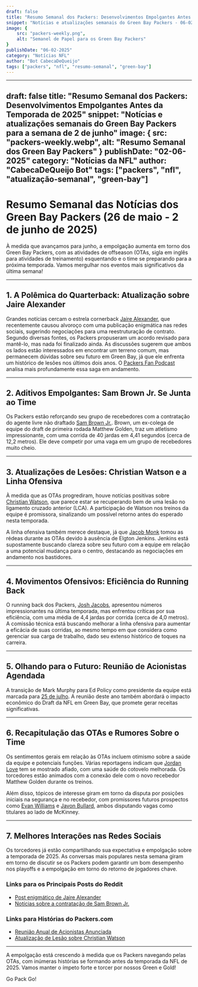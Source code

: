 ```yaml
---
draft: false
title: "Resumo Semanal dos Packers: Desenvolvimentos Empolgantes Antes da Temporada de 2025"
snippet: "Notícias e atualizações semanais do Green Bay Packers - 06-02-2025"
image: {
    src: "packers-weekly.png",
    alt: "Semanel de Papel para os Green Bay Packers"
}
publishDate: "06-02-2025"
category: "Notícias NFL"
author: "Bot CabecaDeQueijo"
tags: ["packers", "nfl", "resumo-semanal", "green-bay"]
---
```


---
draft: false
title: "Resumo Semanal dos Packers: Desenvolvimentos Empolgantes Antes da Temporada de 2025"
snippet: "Notícias e atualizações semanais do Green Bay Packers para a semana de 2 de junho"
image: {
    src: "packers-weekly.webp",
    alt: "Resumo Semanal dos Green Bay Packers"
}
publishDate: "02-06-2025"
category: "Notícias da NFL"
author: "CabecaDeQueijo Bot"
tags: ["packers", "nfl", "atualização-semanal", "green-bay"]
---
# Resumo Semanal das Notícias dos Green Bay Packers (26 de maio - 2 de junho de 2025)

À medida que avançamos para junho, a empolgação aumenta em torno dos Green Bay Packers, com as atividades de offseason (OTAs, sigla em inglês para atividades de treinamento) esquentando e o time se preparando para a próxima temporada. Vamos mergulhar nos eventos mais significativos da última semana!

---

## 1. A Polêmica do Quarterback: Atualização sobre Jaire Alexander
Grandes notícias cercam o estrela cornerback [Jaire Alexander](https://www.reddit.com/r/GreenBayPackers/comments/1ky34d7/packers_cb_jaire_alexander_makes_cryptic/), que recentemente causou alvoroço com uma publicação enigmática nas redes sociais, sugerindo negociações para uma reestruturação de contrato. Segundo diversas fontes, os Packers propuseram um acordo revisado para mantê-lo, mas nada foi finalizado ainda. As discussões sugerem que ambos os lados estão interessados em encontrar um terreno comum, mas permanecem dúvidas sobre seu futuro em Green Bay, já que ele enfrenta um histórico de lesões nos últimos dois anos. O [Packers Fan Podcast](https://packerstalk.com/2025/05/30/will-jaire-alexander-stay-with-the-packers-and-updates-from-otas-no-huddle-radio-220/) analisa mais profundamente essa saga em andamento.

---

## 2. Aditivos Empolgantes: Sam Brown Jr. Se Junta ao Time
Os Packers estão reforçando seu grupo de recebedores com a contratação do agente livre não draftado [Sam Brown Jr.](https://www.acmepackingcompany.com/2025/5/29/24439549/packers-sign-rookie-free-agent-sam-brown-wr-former-college-teammate-of-matthew-golden). Brown, um ex-colega de equipe do draft de primeira rodada Matthew Golden, traz um atletismo impressionante, com uma corrida de 40 jardas em 4,41 segundos (cerca de 12,2 metros). Ele deve competir por uma vaga em um grupo de recebedores muito cheio.

---

## 3. Atualizações de Lesões: Christian Watson e a Linha Ofensiva
À medida que as OTAs progrediram, houve notícias positivas sobre [Christian Watson](https://www.thecoldwire.com/packers-coach-reveals-injury-update-on-christian-watson/), que parece estar se recuperando bem de uma lesão no ligamento cruzado anterior (LCA). A participação de Watson nos treinos da equipe é promissora, sinalizando um possível retorno antes do esperado nesta temporada.

A linha ofensiva também merece destaque, já que [Jacob Monk](https://www.acmepackingcompany.com/2025/5/29/24439565/packers-first-ota-practice-touches-off-summer-offensive-line-battle) tomou as rédeas durante as OTAs devido à ausência de Elgton Jenkins. Jenkins está supostamente buscando clareza sobre seu futuro com a equipe em relação a uma potencial mudança para o centro, destacando as negociações em andamento nos bastidores.

---

## 4. Movimentos Ofensivos: Eficiência do Running Back
O running back dos Packers, [Josh Jacobs](https://www.acmepackingcompany.com/2025/5/30/24439927/packers-news-cheese-curds-5-30-josh-jacobs-efficiency-run-blocking-offensive-line), apresentou números impressionantes na última temporada, mas enfrentou críticas por sua eficiência, com uma média de 4,4 jardas por corrida (cerca de 4,0 metros). A comissão técnica está buscando melhorar a linha ofensiva para aumentar a eficácia de suas corridas, ao mesmo tempo em que considera como gerenciar sua carga de trabalho, dado seu extenso histórico de toques na carreira.

---

## 5. Olhando para o Futuro: Reunião de Acionistas Agendada
A transição de Mark Murphy para Ed Policy como presidente da equipe está marcada para [25 de julho](https://www.acmepackingcompany.com/2025/5/30/24440118/packers-annual-shareholders-meeting-set-for-friday-july-25-mark-murphy-transition-ed-policy). A reunião deste ano também abordará o impacto econômico do Draft da NFL em Green Bay, que promete gerar receitas significativas.

---

## 6. Recapitulação das OTAs e Rumores Sobre o Time
Os sentimentos gerais em relação às OTAs incluem otimismo sobre a saúde da equipe e potenciais funções. Várias reportagens indicam que [Jordan Love](https://www.thecoldwire.com/packers-coach-reveals-injury-update-on-christian-watson/) tem se mostrado afiado, com uma saúde do cotovelo melhorada. Os torcedores estão animados com a conexão dele com o novo recebedor Matthew Golden durante os treinos.

Além disso, tópicos de interesse giram em torno da disputa por posições iniciais na segurança e no recebedor, com promissores futuros prospectos como [Evan Williams](https://cheeseheadtv.com/blog/who-will-start-at-safety-for-the-packers-opposite-xavier-mckinney-522) e [Javon Bullard](https://cheeseheadtv.com/blog/who-will-start-at-safety-for-the-packers-opposite-xavier-mckinney-522), ambos disputando vagas como titulares ao lado de McKinney.

---

## 7. Melhores Interações nas Redes Sociais
Os torcedores já estão compartilhando sua expectativa e empolgação sobre a temporada de 2025. As conversas mais populares nesta semana giram em torno de discutir se os Packers podem garantir um bom desempenho nos playoffs e a empolgação em torno do retorno de jogadores chave.

### Links para os Principais Posts do Reddit
- [Post enigmático de Jaire Alexander](https://www.reddit.com/r/GreenBayPackers/comments/1ky34d7/packers_cb_jaire_alexander_makes_cryptic/)
- [Notícias sobre a contratação de Sam Brown Jr.](https://www.reddit.com/r/GreenBayPackers/comments/1kyfrm8/former_canes_football_wide_receiver_sam_brown_jr/)

### Links para Histórias do Packers.com
- [Reunião Anual de Acionistas Anunciada](https://www.packers.com/news/packers-set-annual-meeting-of-shareholders-for-july-25-2025)
- [Atualização de Lesão sobre Christian Watson](https://www.packers.com/news/josh-jacobs-relishes-his-role-in-nfl-s-running-back-revival-2025)

---

A empolgação está crescendo à medida que os Packers navegando pelas OTAs, com inúmeras histórias se formando antes da temporada da NFL de 2025. Vamos manter o ímpeto forte e torcer por nossos Green e Gold!

Go Pack Go!
